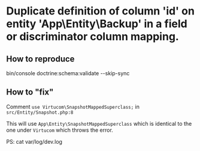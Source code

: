 # Duplicate definition of column 'id' on entity 'App\Entity\Backup' in a field or discriminator column mapping.

## How to reproduce
bin/console doctrine:schema:validate --skip-sync

## How to "fix"
Comment `use Virtucom\SnapshotMappedSuperclass;` in `src/Entity/Snapshot.php:8`

This will use `App\Entity\SnapshotMappedSuperclass` which is identical to the one under `Virtucom` which throws the error. 

PS: cat var/log/dev.log